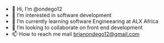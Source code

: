 - 👋 Hi, I’m @ondego12
- 👀 I’m interested in software development
- 🌱 I’m currently learning software Engineearing at ALX Africa 
- 💞️ I’m looking to collaborate on front end development
- 📫 How to reach me mail brianondego12@gmail.com

<!---
ondego12/ondego12 is a ✨ special ✨ repository because its `README.md` (this file) appears on your GitHub profile.
You can click the Preview link to take a look at your changes.
--->
